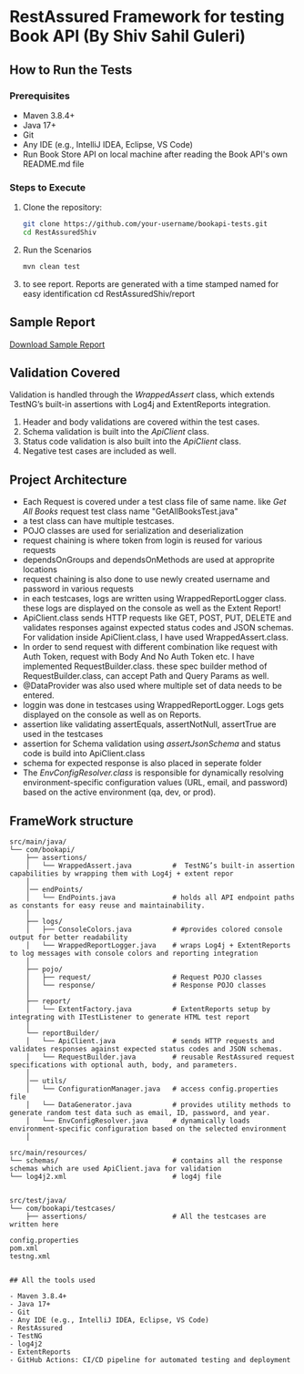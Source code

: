 # RestAssured Framework for testing Book API (By Shiv Sahil Guleri)

## How to Run the Tests

### Prerequisites

- Maven 3.8.4+
- Java 17+
- Git
- Any IDE (e.g., IntelliJ IDEA, Eclipse, VS Code)
- Run Book Store API on local machine after reading the Book API's own README.md file

### Steps to Execute

1. Clone the repository:
   ```bash
   git clone https://github.com/your-username/bookapi-tests.git
   cd RestAssuredShiv
2. Run the Scenarios
   ```bash
   mvn clean test
3. to see report. Reports are generated with a time stamped named for easy identification
   cd RestAssuredShiv/report

## Sample Report
[Download Sample Report](./report/Sample_15_August_10_pm_37_13_Report.html)

## Validation Covered
Validation is handled through the *WrappedAssert* class, which extends TestNG’s built-in assertions with Log4j and ExtentReports integration.

1. Header and body validations are covered within the test cases.
2. Schema validation is built into the *ApiClient* class.
3. Status code validation is also built into the *ApiClient* class.
4. Negative test cases are included as well.


## Project Architecture
- Each Request is covered under a test class file of same name. like *Get All Books* request test class name "GetAllBooksTest.java"
- a test class can have multiple testcases.
- POJO classes are used for serialization and deserialization
- request chaining is where token from login is reused for various requests
- dependsOnGroups and dependsOnMethods are used at approprite locations 
- request chaining is also done to use newly created username and password in various requests
- in each testcases, logs are written using WrappedReportLogger class. these logs are displayed on the console as well as the Extent Report!
- ApiClient.class sends HTTP requests like GET, POST, PUT, DELETE and validates responses against expected status codes and JSON schemas. For validation inside ApiClient.class, I have used WrappedAssert.class.
- In order to send request with different combination like request with Auth Token, request with Body And No Auth Token etc. I have implemented RequestBuilder.class. these spec builder method of RequestBuilder.class, can accept Path and Query Params as well.
- @DataProvider was also used where multiple set of data needs to be entered.
- loggin was done in testcases using WrappedReportLogger. Logs gets displayed on the console as well as on Reports.
- assertion like validating assertEquals, assertNotNull, assertTrue are used in the testcases
- assertion for Schema validation using *assertJsonSchema* and status code is build into ApiClient.class
- schema for expected response is also placed in seperate folder
- The *EnvConfigResolver.class* is responsible for dynamically resolving environment-specific configuration values (URL, email, and password) based on the active environment (qa, dev, or prod).

## FrameWork structure
```
src/main/java/
└── com/bookapi/
    ├── assertions/
    │   └── WrappedAssert.java          #  TestNG’s built-in assertion capabilities by wrapping them with Log4j + extent repor
    │
    │── endPoints/
    │   └── EndPoints.java              # holds all API endpoint paths as constants for easy reuse and maintainability.
    │
    ├── logs/
    │   ├── ConsoleColors.java          # #provides colored console output for better readability
    │   └── WrappedReportLogger.java    # wraps Log4j + ExtentReports to log messages with console colors and reporting integration
    │
    ├── pojo/
    │   ├── request/                    # Request POJO classes
    │   └── response/                   # Response POJO classes
    │
    ├── report/
    │   └── ExtentFactory.java          # ExtentReports setup by integrating with ITestListener to generate HTML test report
    │
    └── reportBuilder/                  
    │   └── ApiClient.java              # sends HTTP requests and validates responses against expected status codes and JSON schemas.
    │   └── RequestBuilder.java         # reusable RestAssured request specifications with optional auth, body, and parameters.
    │
    │── utils/
    │   └── ConfigurationManager.java   # access config.properties file
    │   └── DataGenerator.java          # provides utility methods to generate random test data such as email, ID, password, and year.
    │   └── EnvConfigResolver.java      # dynamically loads environment-specific configuration based on the selected environment
    │

src/main/resources/
└── schemas/                            # contains all the response schemas which are used ApiClient.java for validation
└── log4j2.xml                          # log4j file


src/test/java/
└── com/bookapi/testcases/
    ├── assertions/                     # All the testcases are written here

config.properties                       
pom.xml                                     
testng.xml


## All the tools used

- Maven 3.8.4+
- Java 17+
- Git
- Any IDE (e.g., IntelliJ IDEA, Eclipse, VS Code)
- RestAssured
- TestNG
- log4j2
- ExtentReports
- GitHub Actions: CI/CD pipeline for automated testing and deployment


